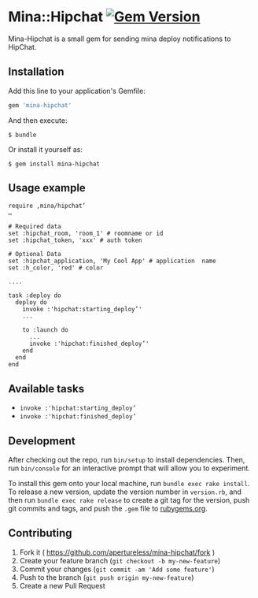 # Mina::Hipchat [![Gem Version](https://badge.fury.io/rb/mina-hipchat.svg)](http://badge.fury.io/rb/mina-hipchat)

Mina-Hipchat is a small gem for sending mina deploy notifications to HipChat.

## Installation

Add this line to your application's Gemfile:

```ruby
gem 'mina-hipchat'
```

And then execute:

    $ bundle

Or install it yourself as:

    $ gem install mina-hipchat

## Usage example


    require ‚mina/hipchat‘
    …

    # Required data
    set :hipchat_room, 'room_1' # roomname or id
    set :hipchat_token, 'xxx' # auth token

    # Optional Data
    set :hipchat_application, 'My Cool App' # application  name
    set :h_color, 'red' # color

    ....

    task :deploy do
      deploy do
        invoke :'hipchat:starting_deploy’'
        ...

        to :launch do
          ...
          invoke :'hipchat:finished_deploy’'
        end
      end
    end




## Available tasks

- ```invoke :'hipchat:starting_deploy’```
- ```invoke :'hipchat:finished_deploy’```


## Development

After checking out the repo, run `bin/setup` to install dependencies. Then, run `bin/console` for an interactive prompt that will allow you to experiment.

To install this gem onto your local machine, run `bundle exec rake install`. To release a new version, update the version number in `version.rb`, and then run `bundle exec rake release` to create a git tag for the version, push git commits and tags, and push the `.gem` file to [rubygems.org](https://rubygems.org).

## Contributing

1. Fork it ( https://github.com/apertureless/mina-hipchat/fork )
2. Create your feature branch (`git checkout -b my-new-feature`)
3. Commit your changes (`git commit -am 'Add some feature'`)
4. Push to the branch (`git push origin my-new-feature`)
5. Create a new Pull Request
